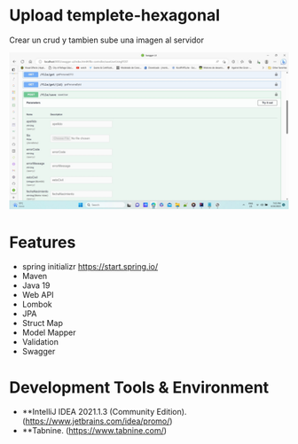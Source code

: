 # Upload templete-hexagonal
Crear un crud y tambien sube una imagen al servidor

![userrolemembership1](https://github.com/choquidownn25/Uploap/blob/main/img/Post.jpg)

# Features

- spring initializr https://start.spring.io/
- Maven
- Java 19
- Web API 
- Lombok
- JPA
- Struct Map
- Model Mapper
- Validation
- Swagger 


# Development Tools & Environment

- **IntelliJ IDEA 2021.1.3 (Community Edition). (https://www.jetbrains.com/idea/promo/)
- **Tabnine. (https://www.tabnine.com/)